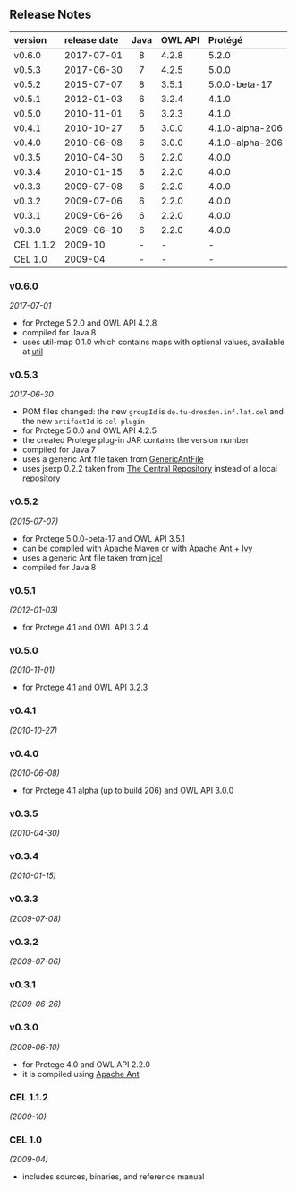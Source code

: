 
## Release Notes

| version    | release date | Java | OWL API       | Protégé         |
|:-----------|:-------------|:----:|:--------------|:----------------|
| v0.6.0     | 2017-07-01   | 8    | 4.2.8         | 5.2.0           |
| v0.5.3     | 2017-06-30   | 7    | 4.2.5         | 5.0.0           |
| v0.5.2     | 2015-07-07   | 8    | 3.5.1         | 5.0.0-beta-17   |
| v0.5.1     | 2012-01-03   | 6    | 3.2.4         | 4.1.0           |
| v0.5.0     | 2010-11-01   | 6    | 3.2.3         | 4.1.0           |
| v0.4.1     | 2010-10-27   | 6    | 3.0.0         | 4.1.0-alpha-206 |
| v0.4.0     | 2010-06-08   | 6    | 3.0.0         | 4.1.0-alpha-206 |
| v0.3.5     | 2010-04-30   | 6    | 2.2.0         | 4.0.0           |
| v0.3.4     | 2010-01-15   | 6    | 2.2.0         | 4.0.0           |
| v0.3.3     | 2009-07-08   | 6    | 2.2.0         | 4.0.0           |
| v0.3.2     | 2009-07-06   | 6    | 2.2.0         | 4.0.0           |
| v0.3.1     | 2009-06-26   | 6    | 2.2.0         | 4.0.0           |
| v0.3.0     | 2009-06-10   | 6    | 2.2.0         | 4.0.0           |
| CEL 1.1.2  | 2009-10      | -    | -             | -               |
| CEL 1.0    | 2009-04      | -    | -             | -               |



### v0.6.0
*2017-07-01*
* for Protege 5.2.0 and OWL API 4.2.8
* compiled for Java 8
* uses util-map 0.1.0 which contains maps with optional values, available at [util](https://github.com/julianmendez/util)


### v0.5.3
*2017-06-30*
* POM files changed: the new `groupId` is `de.tu-dresden.inf.lat.cel` and the new `artifactId` is `cel-plugin`
* for Protege 5.0.0 and OWL API 4.2.5
* the created Protege plug-in JAR contains the version number
* compiled for Java 7
* uses a generic Ant file taken from [GenericAntFile](https://github.com/julianmendez/genericantfile)
* uses jsexp 0.2.2 taken from [The Central Repository](https://repo1.maven.org/maven2/de/tu-dresden/inf/lat/jsexp/) instead of a local repository


### v0.5.2
*(2015-07-07)*
* for Protege 5.0.0-beta-17 and OWL API 3.5.1
* can be compiled with [Apache Maven](https://maven.apache.org/) or with [Apache Ant + Ivy](https://ant.apache.org/ivy/)
* uses a generic Ant file taken from [jcel](https://github.com/julianmendez/jcel)
* compiled for Java 8


### v0.5.1
*(2012-01-03)*
* for Protege 4.1 and OWL API 3.2.4


### v0.5.0
*(2010-11-01)*
* for  Protege 4.1 and OWL API 3.2.3


### v0.4.1
*(2010-10-27)*


### v0.4.0
*(2010-06-08)*
* for Protege 4.1 alpha (up to build 206) and OWL API 3.0.0


### v0.3.5
*(2010-04-30)*


### v0.3.4
*(2010-01-15)*


### v0.3.3
*(2009-07-08)*


### v0.3.2
*(2009-07-06)*


### v0.3.1
*(2009-06-26)*


### v0.3.0
*(2009-06-10)*
* for Protege 4.0 and OWL API 2.2.0
* it is compiled using [Apache Ant](https://ant.apache.org/)


### CEL 1.1.2
*(2009-10)*


### CEL 1.0
*(2009-04)*
* includes sources, binaries, and reference manual



